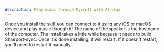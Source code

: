 ```yaml
---
description: Play music through Mycroft with Airplay
---
```

Once you install the skill, you can connect to it using any iOS or macOS device and play music through it!
The name of the speaker is the hostname of the computer.
The install takes a little while because it needs to build Shairport-sync. Once it is done installing, it will restart. If it doesn't restart, you'll need to restart it manually.
